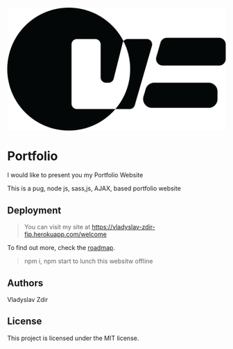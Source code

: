 ![logo](public/images/Logo.png)

# Portfolio

I would like to present you my Portfolio Website

This is a pug, node js, sass,js, AJAX, based portfolio website

## Deployment

> You can visit my site at https://vladyslav-zdir-fip.herokuapp.com/welcome

To find out more, check the [roadmap](https://docs.google.com/document/d/1BfDq655Z6G5yDEAo-rzZ92K6tgaDKZaloHsgVjI3uaw/edit).

> npm i,
> npm start
> to lunch this websitw offline

## Authors

Vladyslav Zdir

## License

This project is licensed under the MIT license.
